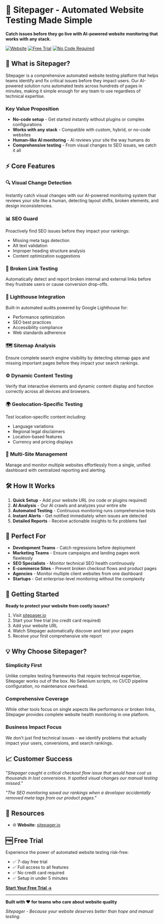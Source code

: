 # 🚀 Sitepager - Automated Website Testing Made Simple

**Catch issues before they go live with AI-powered website monitoring that works with any stack.**

[![Website](https://img.shields.io/badge/Website-sitepager.io-blue)](https://www.sitepager.io)
[![Free Trial](https://img.shields.io/badge/Free%20Trial-Available-green)](https://www.sitepager.io)
[![No Code Required](https://img.shields.io/badge/Setup-No%20Code%20Required-orange)](https://www.sitepager.io)

## 🎯 What is Sitepager?

Sitepager is a comprehensive automated website testing platform that helps teams identify and fix critical issues before they impact users. Our AI-powered solution runs automated tests across hundreds of pages in minutes, making it simple enough for any team to use regardless of technical expertise.

### **Key Value Proposition**
- **No-code setup** - Get started instantly without plugins or complex configurations
- **Works with any stack** - Compatible with custom, hybrid, or no-code websites
- **Human-like AI monitoring** - AI reviews your site the way humans do
- **Comprehensive testing** - From visual changes to SEO issues, we catch it all

## ⚡ Core Features

### 🔍 **Visual Change Detection**
Instantly catch visual changes with our AI-powered monitoring system that reviews your site like a human, detecting layout shifts, broken elements, and design inconsistencies.

### 📊 **SEO Guard**
Proactively find SEO issues before they impact your rankings:
- Missing meta tags detection
- Alt text validation
- Improper heading structure analysis
- Content optimization suggestions

### 🔗 **Broken Link Testing**
Automatically detect and report broken internal and external links before they frustrate users or cause conversion drop-offs.

### 🚦 **Lighthouse Integration**
Built-in automated audits powered by Google Lighthouse for:
- Performance optimization
- SEO best practices
- Accessibility compliance
- Web standards adherence

### 🗺️ **Sitemap Analysis**
Ensure complete search engine visibility by detecting sitemap gaps and missing important pages before they impact your search rankings.

### ⚙️ **Dynamic Content Testing**
Verify that interactive elements and dynamic content display and function correctly across all devices and browsers.

### 🌍 **Geolocation-Specific Testing**
Test location-specific content including:
- Language variations
- Regional legal disclaimers
- Location-based features
- Currency and pricing displays

### 🏢 **Multi-Site Management**
Manage and monitor multiple websites effortlessly from a single, unified dashboard with centralized reporting and alerting.

## 🛠️ How It Works

1. **Quick Setup** - Add your website URL (no code or plugins required)
2. **AI Analysis** - Our AI crawls and analyzes your entire site
3. **Automated Testing** - Continuous monitoring runs comprehensive tests
4. **Instant Alerts** - Get notified immediately when issues are detected
5. **Detailed Reports** - Receive actionable insights to fix problems fast

## 🎯 Perfect For

- **Development Teams** - Catch regressions before deployment
- **Marketing Teams** - Ensure campaigns and landing pages work flawlessly
- **SEO Specialists** - Monitor technical SEO health continuously
- **E-commerce Sites** - Prevent broken checkout flows and product pages
- **Agencies** - Monitor multiple client websites from one dashboard
- **Startups** - Get enterprise-level monitoring without the complexity

## 🚀 Getting Started

**Ready to protect your website from costly issues?**

1. Visit [sitepager.io](https://www.sitepager.io)
2. Start your free trial (no credit card required)
3. Add your website URL
4. Watch Sitepager automatically discover and test your pages
5. Receive your first comprehensive site report

## 💡 Why Choose Sitepager?

### **Simplicity First**
Unlike complex testing frameworks that require technical expertise, Sitepager works out of the box. No Selenium scripts, no CI/CD pipeline configuration, no maintenance overhead.

### **Comprehensive Coverage**
While other tools focus on single aspects like performance or broken links, Sitepager provides complete website health monitoring in one platform.

### **Business Impact Focus**
We don't just find technical issues - we identify problems that actually impact your users, conversions, and search rankings.

## 📈 Customer Success

*"Sitepager caught a critical checkout flow issue that would have cost us thousands in lost conversions. It spotted visual changes our manual testing missed."*

*"The SEO monitoring saved our rankings when a developer accidentally removed meta tags from our product pages."*

## 🔗 Resources

- 🌐 **Website**: [sitepager.io](https://www.sitepager.io)


## 🆓 Free Trial

Experience the power of automated website testing risk-free:
- ✅ 7-day free trial
- ✅ Full access to all features
- ✅ No credit card required
- ✅ Setup in under 5 minutes

**[Start Your Free Trial →](https://www.sitepager.io)**

---

**Built with ❤️ for teams who care about website quality**

*Sitepager - Because your website deserves better than hope and manual testing.*
